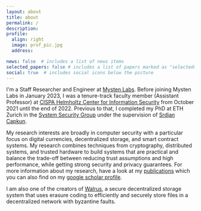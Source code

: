 ```yaml
---
layout: about
title: about
permalink: /
description: 
profile:
  align: right
  image: prof_pic.jpg
  address: 

news: false  # includes a list of news items
selected_papers: false # includes a list of papers marked as "selected={true}"
social: true  # includes social icons below the picture
---
```


I'm a Staff Researcher and Engineer at [Mysten Labs](https://mystenlabs.com/). Before joining Mysten Labs in January 2023, I was a tenure-track faculty member (Assistant Professor) at [CISPA Helmholtz Center for Information Security](https://cispa.de) from October 2021 until the end of 2022. Previous to that, I completed my PhD at ETH Zurich in the [System Security Group](https://syssec.ethz.ch) under the supervision of [Srdjan Capkun](https://syssec.ethz.ch/people/capkun). 

My research interests are broadly in computer security with a particular focus on digital currencies, decentralized storage, and smart contract systems. My research combines techniques from cryptography, distributed systems, and trusted hardware to build systems that are practical and balance the trade-off between reducing trust assumptions and high performance, while getting strong security and privacy guarantees. For more information about my research, have a look at my [publications](/publications) which you can also find on my [google scholar profile](https://scholar.google.com/citations?user=F5oUrWAAAAAJ).

I am also one of the creators of [Walrus](https://www.walrus.xyz/), a secure decentralized storage system that uses erasure coding to efficiently and securely store files in a decentralized network with byzantine faults.